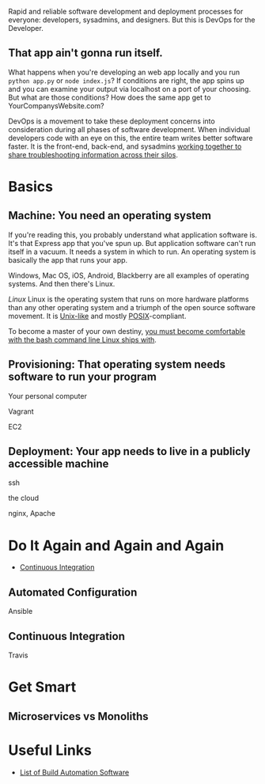 Rapid and reliable software development and deployment processes for everyone: developers, sysadmins, and designers. But this is DevOps for the Developer.

That app ain't gonna run itself.
--------------------------------

What happens when you're developing an web app locally and you run `python app.py` or `node index.js`? If conditions are right, the app spins up and you can examine your output via localhost on a port of your choosing. But what are those conditions? How does the same app get to YourCompanysWebsite.com? 

DevOps is a movement to take these deployment concerns into consideration during all phases of software development. When individual developers code with an eye on this, the entire team writes better software faster. It is the front-end, back-end, and sysadmins [working together to share troubleshooting information across their silos](http://www.drdobbs.com/architecture-and-design/what-exactly-is-devops/240009147).

Basics
==========

Machine: You need an operating system
-------------------------------------
If you're reading this, you probably understand what application software is.  It's that Express app that you've spun up.  But application software can't run itself in a vacuum. It needs a system in which to run. An operating system is basically the app that runs your app. 

Windows, Mac OS, iOS, Android, Blackberry are all examples of operating systems. And then there's Linux.

_Linux_
Linux is the operating system that runs on more hardware platforms than any other operating system and a triumph of the open source software movement. It is [Unix-like](https://en.wikipedia.org/wiki/Unix-like) and mostly [POSIX](https://en.wikipedia.org/wiki/POSIX)-compliant.

To become a master of your own destiny, [you must become comfortable with the bash command line Linux ships with](https://github.com/jlevy/the-art-of-command-line).  


Provisioning: That operating system needs software to run your program
----------------------------------------------------------------------

Your personal computer

Vagrant

EC2

Deployment: Your app needs to live in a publicly accessible machine
----------------------------------------------------------------------
ssh

the cloud

nginx, Apache

Do It Again and Again and Again
========================================================
* [Continuous Integration](https://en.wikipedia.org/wiki/Continuous_integration)

Automated Configuration
-----------------------

Ansible

Continuous Integration
---------------------

Travis

Get Smart
=========

Microservices vs Monoliths
--------------------------

Useful Links
===========
* [List of Build Automation Software](https://en.wikipedia.org/wiki/List_of_build_automation_software#Build_script_generation_tools)







